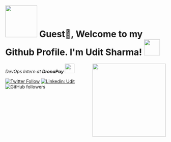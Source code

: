 <h1><img src="https://user-images.githubusercontent.com/74101377/182883300-5c7b85e1-2740-444c-b74a-8e857126673b.gif" width="100"/> Guest🙌, Welcome to my Github Profile. I'm Udit Sharma! <img src="https://media.giphy.com/media/12oufCB0MyZ1Go/giphy.gif" width="50"></h2>
<img align='right' src="https://media.giphy.com/media/M9gbBd9nbDrOTu1Mqx/giphy.gif" width="230">
<p><em>DevOps Intern at <b>DronaPay</b>
</a><img src="https://media.giphy.com/media/WUlplcMpOCEmTGBtBW/giphy.gif" width="30"> 
</em></p>

[![Twitter Follow](https://img.shields.io/twitter/follow/UditSha55682926?label=Follow)](https://twitter.com/UditSha55682926)
[![Linkedin: Udit](https://img.shields.io/badge/-udit-blue?style=flat-square&logo=Linkedin&logoColor=white&link=https://www.linkedin.com/in/udit-sharmaa/)](https://www.linkedin.com/in/udit-sharmaa/)
![GitHub followers](https://img.shields.io/github/followers/Udit-Sharma2020?label=Follow&style=social)



<!---
Udit-Sharma2020/Udit-Sharma2020 is a ✨ special ✨ repository because its `README.md` (this file) appears on your GitHub profile.
You can click the Preview link to take a look at your changes.
--->

